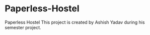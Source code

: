 # Paperless-Hostel
Paperless Hostel
This project is created by Ashish Yadav during his semester project.

